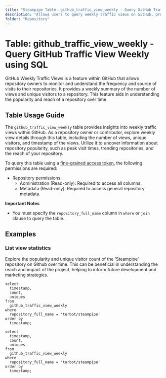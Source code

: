 ```yaml
---
title: "Steampipe Table: github_traffic_view_weekly - Query GitHub Traffic View Weekly using SQL"
description: "Allows users to query weekly traffic views on GitHub, providing insights into repository visit patterns and potential trends."
folder: "Repository"
---
```


# Table: github_traffic_view_weekly - Query GitHub Traffic View Weekly using SQL

GitHub Weekly Traffic Views is a feature within GitHub that allows repository owners to monitor and understand the frequency and source of visits to their repositories. It provides a weekly summary of the number of views and unique visitors to a repository. This feature aids in understanding the popularity and reach of a repository over time.

## Table Usage Guide

The `github_traffic_view_weekly` table provides insights into weekly traffic views within GitHub. As a repository owner or contributor, explore weekly view details through this table, including the number of views, unique visitors, and timestamp of the views. Utilize it to uncover information about repository popularity, such as peak visit times, trending repositories, and the reach of your repository.

To query this table using a [fine-grained access token](https://docs.github.com/en/authentication/keeping-your-account-and-data-secure/managing-your-personal-access-tokens#creating-a-fine-grained-personal-access-token), the following permissions are required:
  - Repository permissions:
    - Administration (Read-only): Required to access all columns.
    - Metadata (Read-only): Required to access general repository metadata.

**Important Notes**
- You must specify the `repository_full_name` column in `where` or `join` clause to query the table.

## Examples

### List view statistics
Explore the popularity and unique visitor count of the 'Steampipe' repository on Github over time. This can be beneficial in understanding the reach and impact of the project, helping to inform future development and marketing strategies.

```sql+postgres
select
  timestamp,
  count,
  uniques
from
  github_traffic_view_weekly
where
  repository_full_name = 'turbot/steampipe'
order by
  timestamp;
```

```sql+sqlite
select
  timestamp,
  count,
  uniques
from
  github_traffic_view_weekly
where
  repository_full_name = 'turbot/steampipe'
order by
  timestamp;
```